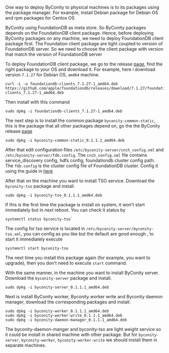 One way to deploy ByConity to physical machines is to its packages using the package manager. For example, install Debian package for Debian OS and rpm packages for Centos OS

ByConity using FoundationDB as meta store. So ByConity packages depends on the FoundationDB client package. Hence, before deploying ByConity packages on any machine, we need to deploy FoundationDB client package first. The Foundation client package are tight coupled to version of FoundationDB server. So we need to choose the client package with version that match the version of FoundationDB server

To deploy FoundationDB client package, we go to the release [page](https://github.com/apple/foundationdb/releases), find the right package to your OS and download it. For example, here i download version `7.1.27` for Debian OS, `amd64` machine.
```
curl -L -o foundationdb-clients_7.1.27-1_amd64.deb https://github.com/apple/foundationdb/releases/download/7.1.27/foundationdb-clients_7.1.27-1_amd64.deb
```

Then install with this command
```
sudo dpkg -i foundationdb-clients_7.1.27-1_amd64.deb
```

The next step is to install the common package `byconity-common-static`, this is the package that all other packages depend on, go the the ByConity release [page](https://github.com/ByConity/ByConity/releases)
```
sudo dpkg -i byconity-common-static_0.1.1.1_amd64.deb
```
After that edit configuration files `/etc/byconity-server/cnch_config.xml` and `/etc/byconity-server/fdb.config`.  The `cnch_config.xml` file contains service_discovery config, hdfs config, foundationdb cluster config path. The `fdb.config` is the cluster config file of FoundationDB cluster. Config it using the guide in [here](https://github.com/ByConity/ByConity/packages/config_service_discovery.md)

After that on the machine you want to install TSO service. Download the `byconity-tso` package and install.
```
sudo dpkg -i byconity-tso_0.1.1.1_amd64.deb
```
If this is the first time the package is install on system, it won't start immediately but in next reboot. 
You can check it status by
```
systemctl status byconity-tso`
```
The config for tso service is located in `/etc/byconity-server/byconity-tso.xml`, you can config as you like but the default are good enough , to start it immediately execute
```
systemctl start byconity-tso
```
The next time you install this package again (for example, you want to upgrade), then you don't need to execute `start` command.

With the same manner, in the machine you want to install ByConity server. Download the `byconity-server` package and install.
```
sudo dpkg -i byconity-server_0.1.1.1_amd64.deb 
```
Next is install ByConity worker, Byconity worker write and Byconity daemon manager, download the corresponding packages and install.
```
sudo dpkg -i byconity-worker_0.1.1.1_amd64.deb 
sudo dpkg -i byconity-worker-write_0.1.1.1_amd64.deb 
sudo dpkg -i byconity-daemon-manager_0.1.1.1_amd64.deb 
```
The byconity-daemon-manger and byconity-tso are light weight service so it could be install in shared machine with other package. But for `byconity-server`, `byconity-worker`, `byconity-worker-write` we should install them in separate machines.

